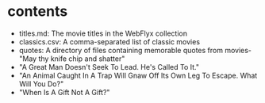 # contents

- titles.md: The movie titles in the WebFlyx collection
- classics.csv: A comma-separated list of classic movies
- quotes: A directory of files containing memorable quotes from movies- "May thy knife chip and shatter"
- "A Great Man Doesn't Seek To Lead. He's Called To It."
- "An Animal Caught In A Trap Will Gnaw Off Its Own Leg To Escape. What Will You Do?"
- "When Is A Gift Not A Gift?"
